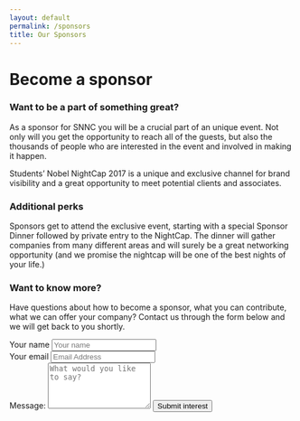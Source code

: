 ```yaml
---
layout: default
permalink: /sponsors
title: Our Sponsors
---
```

<div class="sponsor-bg">
	<div class="container">
		<div class="text-block">
			<div class="header-block">
				<h1>
					Become a sponsor
				</h1>
				<h3>
					Want to be a part of something great? 
				</h3>
			</div>
			<p>
				As a sponsor for SNNC you will be a crucial part of an unique event. Not only will you get the opportunity to reach all of the guests, but also the thousands of people who are interested in the event and involved in making it happen. 
			</p>
			<p>
				Students’ Nobel NightCap 2017 is a unique and exclusive channel for brand visibility and a great opportunity to meet potential clients and associates.
			</p>
			<h3>
				Additional perks
			</h3>
			<p>
				Sponsors get to attend the exclusive event, starting with a special Sponsor Dinner followed by private entry to the NightCap. The dinner will gather companies from many different areas and will surely be a great networking opportunity (and we promise the nightcap will be one of the best nights of your life.)
			</p>
			<h3>
				Want to know more? 
			</h3>
			<p>
				Have questions about how to become a sponsor, what you can contribute, what we can offer your company? Contact us through the form below and we will get back to you shortly.
			</p>
		</div>	
	</div>
	<div class="sponsor-form">
		<div class="container">
			<div class="text-block">
				<form action="https://formspree.io/karin.herzog@snnc.se" method="POST">
		  	<div class="form-block">
		  		<div class="input-block">
		  			<label for="name">Your name</label>
		      <input type="text" name="name" placeholder="Your name">
		  		</div>
		  		<div class="input-block">
		  			<label for="email">Your email</label>
		  			<input type="email" name="email" placeholder="Email Address">
		  		</div>
		  		<div class="input-block">
		  			<label for="content">Message:</label>
		  			<textarea type="text" value="message" name="content" rows="5" placeholder="What would you like to say?"></textarea>
			    	<button type="submit">Submit interest</button>	
		  		</div>			    
		  	</div>
		  </form>
			</div>
		</div>
		</div>
</div>